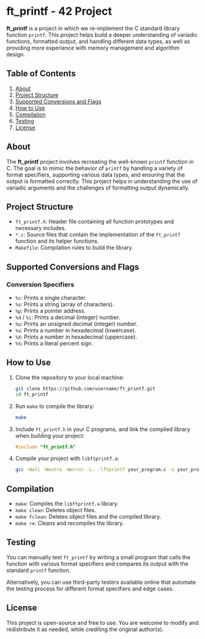 # ft_printf - 42 Project

**ft_printf** is a project in which we re-implement the C standard library function `printf`. This project helps build a deeper understanding of variadic functions, formatted output, and handling different data types, as well as providing more experience with memory management and algorithm design.

## Table of Contents

1. [About](#about)
2. [Project Structure](#project-structure)
3. [Supported Conversions and Flags](#supported-conversions-and-flags)
4. [How to Use](#how-to-use)
5. [Compilation](#compilation)
6. [Testing](#testing)
7. [License](#license)

## About

The **ft_printf** project involves recreating the well-known `printf` function in C. The goal is to mimic the behavior of `printf` by handling a variety of format specifiers, supporting various data types, and ensuring that the output is formatted correctly. This project helps in understanding the use of variadic arguments and the challenges of formatting output dynamically.

## Project Structure

- `ft_printf.h`: Header file containing all function prototypes and necessary includes.
- `*.c`: Source files that contain the implementation of the `ft_printf` function and its helper functions.
- `Makefile`: Compilation rules to build the library.

## Supported Conversions and Flags

### Conversion Specifiers

- `%c`: Prints a single character.
- `%s`: Prints a string (array of characters).
- `%p`: Prints a pointer address.
- `%d` / `%i`: Prints a decimal (integer) number.
- `%u`: Prints an unsigned decimal (integer) number.
- `%x`: Prints a number in hexadecimal (lowercase).
- `%X`: Prints a number in hexadecimal (uppercase).
- `%%`: Prints a literal percent sign.

## How to Use

1. Clone the repository to your local machine:

    ```bash
    git clone https://github.com/username/ft_printf.git
    cd ft_printf
    ```

2. Run `make` to compile the library:

    ```bash
    make
    ```

3. Include `ft_printf.h` in your C programs, and link the compiled library when building your project:

    ```c
    #include "ft_printf.h"
    ```

4. Compile your project with `libftprintf.a`:

    ```bash
    gcc -Wall -Wextra -Werror -L. -lftprintf your_program.c -o your_program
    ```

## Compilation

- `make`: Compiles the `libftprintf.a` library.
- `make clean`: Deletes object files.
- `make fclean`: Deletes object files and the compiled library.
- `make re`: Cleans and recompiles the library.

## Testing

You can manually test `ft_printf` by writing a small program that calls the function with various format specifiers and compares its output with the standard `printf` function.

Alternatively, you can use third-party testers available online that automate the testing process for different format specifiers and edge cases.

## License

This project is open-source and free to use. You are welcome to modify and redistribute it as needed, while crediting the original author(s).
